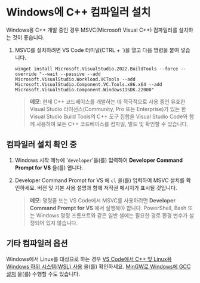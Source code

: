 <h1 data-loc-id="walkthrough.windows.install.compiler">Windows에 C++ 컴파일러 설치</h1>
<p data-loc-id="walkthrough.windows.text1">Windows용 C++ 개발 중인 경우 MSVC(Microsoft Visual C++) 컴파일러를 설치하는 것이 좋습니다.</p>
<ol>
<li><p data-loc-id="walkthrough.windows.text2">MSVC를 설치하려면 VS Code 터미널(CTRL + `)을 열고 다음 명령을 붙여 넣습니다.
</p><pre><code style="white-space: pre-wrap;">winget install Microsoft.VisualStudio.2022.BuildTools --force --override "--wait --passive --add Microsoft.VisualStudio.Workload.VCTools --add Microsoft.VisualStudio.Component.VC.Tools.x86.x64 --add Microsoft.VisualStudio.Component.Windows11SDK.22000"</code></pre>
</li>
<blockquote>
<p><strong data-loc-id="walkthrough.windows.note1">메모</strong>: <span data-loc-id="walkthrough.windows.note1.text">현재 C++ 코드베이스를 개발하는 데 적극적으로 사용 중인 유효한 Visual Studio 라이선스(Community, Pro 또는 Enterprise)가 있는 한 Visual Studio Build Tools의 C++ 도구 집합을 Visual Studio Code와 함께 사용하여 모든 C++ 코드베이스를 컴파일, 빌드 및 확인할 수 있습니다.</span></p>
</blockquote>

</ol>
<h2 data-loc-id="walkthrough.windows.verify.compiler">컴파일러 설치 확인 중</h2>
<ol>
<li><p data-loc-id="walkthrough.windows.open.command.prompt">Windows 시작 메뉴에 '<code>developer</code>'을(를) 입력하여 <strong>Developer Command Prompt for VS</strong> 을(를) 엽니다.</p>
</li>
<li><p data-loc-id="walkthrough.windows.check.install"><span>Developer Command Prompt for VS</span> 에 <code>cl</code> 을(를) 입력하여 MSVC 설치를 확인하세요. 버전 및 기본 사용 설명과 함께 저작권 메시지가 표시될 것입니다.</p>
<blockquote>
<p><strong data-loc-id="walkthrough.windows.note2">메모</strong>: <span data-loc-id="walkthrough.windows.note2.text">명령줄 또는 VS Code에서 MSVC를 사용하려면 <strong>Developer Command Prompt for VS</strong> 에서 실행해야 합니다. <span>PowerShell</span>, <span>Bash</span> 또는 Windows 명령 프롬프트와 같은 일반 셸에는 필요한 경로 환경 변수가 설정되어 있지 않습니다.</span></p>
</blockquote>
</li>
</ol>
<h2 data-loc-id="walkthrough.windows.other.compilers">기타 컴파일러 옵션</h2>
<p data-loc-id="walkthrough.windows.text3">Windows에서 Linux를 대상으로 하는 경우 <a href="https://code.visualstudio.com/docs/cpp/config-wsl" data-loc-id="walkthrough.windows.link.title1">VS Code에서 C++ 및 Linux용 Windows 하위 시스템(WSL) 사용</a> 을(를) 확인하세요. <a href="https://code.visualstudio.com/docs/cpp/config-mingw" data-loc-id="walkthrough.windows.link.title2">MinGW로 Windows에 GCC 설치</a> 을(를) 수행할 수도 있습니다.</p>
